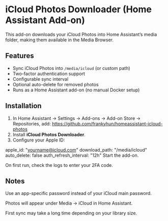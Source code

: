 # iCloud Photos Downloader (Home Assistant Add-on)

This add-on downloads your iCloud Photos into Home Assistant’s media folder, making them available in the Media Browser.

## Features
- Sync iCloud Photos into `/media/icloud` (or custom path)
- Two-factor authentication support
- Configurable sync interval
- Optional auto-delete for removed photos
- Runs as a Home Assistant add-on (no manual Docker setup)

## Installation
1. In Home Assistant → Settings → Add-ons → Add-on Store → Repositories, add:
https://github.com/frankyhun/homeassistant-icloud-photos
2. Install **iCloud Photos Downloader**.
3. Configure your Apple ID:

apple_id: "yourname@icloud.com"
download_path: "/media/icloud"
auto_delete: false
auth_refresh_interval: "12h"
Start the add-on.

On first run, check the logs to enter your 2FA code.

## Notes
Use an app-specific password instead of your iCloud main password.

Photos will appear under Media → iCloud in Home Assistant.

First sync may take a long time depending on your library size.